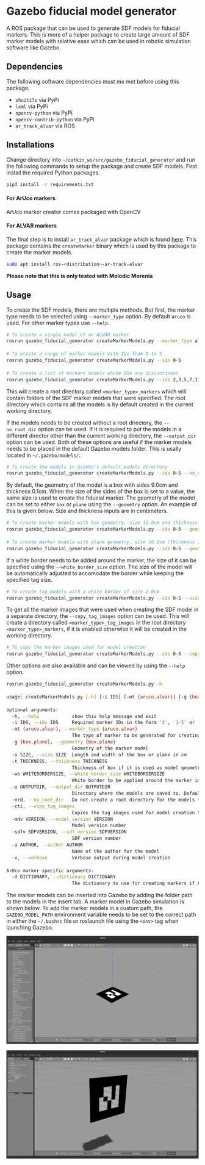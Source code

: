 # **Gazebo fiducial model generator**
A ROS package that can be used to generate SDF models for fiducial markers. This is more of a helper package to create large amount of SDF marker models with relative ease which can be used in robotic simulation software like Gazebo.

## Dependencies

The following software dependencies must me met before using this package.

- `shuitils` via PyPi
- `lxml` via PyPi
- `opencv-python` via PyPi
- `opencv-contrib-python` via PyPi
- `ar_track_alvar` via ROS

## Installations

Change directory into `~/catkin_ws/src/gazebo_fiducial_generator` and run the following commands to setup the package and create SDF models. First install the required Python packages.

```bash
pip3 install -r requirements.txt
```

#### **For ArUco markers**
ArUco marker creator comes packaged with OpenCV
#### **For ALVAR markers**
The final step is to install `ar_track_alvar` package which is found [here][ARTrackALVAR]. This package contains the `createMarker` binary which is used by this package to create the marker models.

```bash
sudo apt install ros-<distribution>-ar-track-alvar
```
**Please note that this is only tested with Melodic Morenia**
## Usage

To create the SDF models, there are multiple methods. But first, the marker type needs to be selected using `--marker_type` option. By default `aruco` is used. For other marker types use `--help`. 

```bash
# To create a single model of an ALVAR marker 
rosrun gazebo_fiducial_generator createMarkerModels.py --marker_type alvar --ids 0

# To create a range of marker models with IDs from 0 to 5
rosrun gazebo_fiducial_generator createMarkerModels.py --ids 0-5

# To create a list of markers models whose IDs are discontinous
rosrun gazebo_fiducial_generator createMarkerModels.py --ids 2,3,5,7,11,13
```

This will create a root directory called `<marker_type>_markers` which will contain folders of the SDF marker models that were specified. The root directory which contains all the models is by default created in the current working directory.

If the models needs to be created without a root directory, the `--no_root_dir` option can be used. If it is required to put the models in a different director other than the current working directory, the `--output_dir` option can be used. Both of these options are useful if the marker models needs to be placed in the default Gazebo models folder. This is usally located in `~/.gazebo/models/`.

```bash
# To create the models in Gazebo's default models directory
rosrun gazebo_fiducial_generator createMarkerModels.py --ids 0-5 --no_root_dir --output_dir ~/.gazebo/models/
```

By default, the geometry of the model is a box with sides 9.0cm and thickness 0.1cm. When the size of the sides of the box is set to a value, the same size is used to create the fiducial marker. The geometry of the model can be set to either `box` or `plane` using the `--geometry` option. An example of this is given below. Size and thickness inputs are in centimeters.

```bash
# To create marker models with box geometry, size 11.0cm and thickness 0.2cm
rosrun gazebo_fiducial_generator createMarkerModels.py --ids 0-5 --geometry box --size 11.0 --thickness 0.2

# To create marker models with plane geometry, size 10.0cm (Thickness is not required)
rosrun gazebo_fiducial_generator createMarkerModels.py --ids 0-5 --geometry plane --size 10.0
```

If a white border needs to be added around the marker, the size of it can be specified using the `--white_border_size` option. The size of the model will
be automatically adjusted to accomodate the border while keeping the specified tag size.

```bash
# To create tag models with a white border of size 2.0cm
rosrun gazebo_fiducial_generator createMarkerModels.py --ids 0-5 --size 9.0 --thickness 0.01 --white_border_size 2.0
```

To get all the marker images that were used when creating the SDF model in a separate directory, the `--copy_tag_images` option can be used. This will create a directory called `<marker_type>_tag_images` in the root directory `<marker_type>_markers`, if it is enabled otherwise it will be created in the working directory.

```bash
# To copy the marker images used for model creation
rosrun gazebo_fiducial_generator createMarkerModels.py --ids 0-5 --copy_tag_images
```

Other options are also available and can be viewed by using the `--help` option.

```bash
rosrun gazebo_fiducial_generator createMarkerModels.py -h

usage: createMarkerModels.py [-h] [-i IDS] [-mt {aruco,alvar}] [-g {box,plane}] [-s SIZE] [-t THICKNESS] [-wb WHITEBORDERSIZE] [-o OUTPUTDIR] [-nrd] [-cti] [-mdv VERSION] [-sdfv SDFVERSION] [-a AUTHOR] [-v] [-d DICTIONARY]

optional arguments:
  -h, --help            show this help message and exit
  -i IDS, --ids IDS     Required marker IDs in the form '2', '1-5' or '10,12,15'. Maximum number depends on marker type
  -mt {aruco,alvar}, --marker_type {aruco,alvar}
                        The type of marker to be generated for creating the SDF models
  -g {box,plane}, --geometry {box,plane}
                        Geometry of the marker model
  -s SIZE, --size SIZE  Length and width of the box or plane in cm
  -t THICKNESS, --thickness THICKNESS
                        Thickness of box if it is used as model geometry in cm
  -wb WHITEBORDERSIZE, --white_border_size WHITEBORDERSIZE
                        White border to be applied around the marker image in cm
  -o OUTPUTDIR, --output_dir OUTPUTDIR
                        Directory where the models are saved to. Defaults to current working directory
  -nrd, --no_root_dir   Do not create a root directory for the models to be saved in
  -cti, --copy_tag_images
                        Copies the tag images used for model creation to a separate directory
  -mdv VERSION, --model_version VERSION
                        Model version number
  -sdfv SDFVERSION, --sdf_version SDFVERSION
                        SDF version number
  -a AUTHOR, --author AUTHOR
                        Name of the author for the model
  -v, --verbose         Verbose output during model creation

ArUco marker specific arguments:
  -d DICTIONARY, --dictionary DICTIONARY
                        The dictionary to use for creating markers if ArUco is selected

```

The marker models can be inserted into Gazebo by adding the folder path to the models in the insert tab. A marker model in Gazebo simulation is shown below. To add the marker models in a custom path, the `GAZEBO_MODEL_PATH` environment variable needs to be set to the correct path in either the `~/.bashrc` file or roslaunch file using the `<env>` tag when launching Gazebo.

<p align="center">
<img src=./images/tag_on_floor.png alt="Tag" width="640">
</p>


<p align="center">
<img src=./images/tag_static_floating.png alt="Tag" width="640">
</p>


[ARTrackALVAR]:http://wiki.ros.org/ar_track_alvar